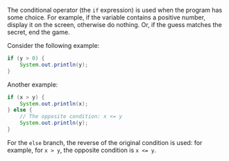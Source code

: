 The conditional operator (the `if` expression)
is used when the program has some choice.
For example, if the variable contains a positive number, display it on the screen,
otherwise do nothing.
Or, if the guess matches the secret, end the game.

Consider the following example:
```java
if (y > 0) {
    System.out.println(y);
}
```
Another example:
```java
if (x > y) {
    System.out.println(x);
} else {
    // The opposite condition: x <= y
    System.out.println(y);
}
```

For the `else` branch, the reverse of the original condition is used: for example,
for `x > y`, the opposite condition is `x <= y`.
